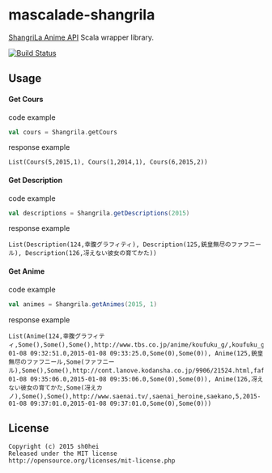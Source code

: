# mascalade-shangrila
[ShangriLa Anime API](http://api.moemoe.tokyo/) Scala wrapper library.

[![Build Status](https://travis-ci.org/sh0hei/mascalade-shangrila.svg)](https://travis-ci.org/sh0hei/mascalade-shangrila)

## Usage

#### Get Cours

code example
```Scala
val cours = Shangrila.getCours
```
response example
```
List(Cours(5,2015,1), Cours(1,2014,1), Cours(6,2015,2))
```

#### Get Description

code example
```Scala
val descriptions = Shangrila.getDescriptions(2015)
```
response example
```
List(Description(124,幸腹グラフィティ), Description(125,銃皇無尽のファフニール), Description(126,冴えない彼女の育てかた))
```

#### Get Anime

code example
```Scala
val animes = Shangrila.getAnimes(2015, 1)
```
response example
```
List(Anime(124,幸腹グラフィティ,Some(),Some(),Some(),http://www.tbs.co.jp/anime/koufuku_g/,koufuku_g,koufukug,5,2015-01-08 09:32:51.0,2015-01-08 09:33:25.0,Some(0),Some(0)), Anime(125,銃皇無尽のファフニール,Some(ファフニール),Some(),Some(),http://cont.lanove.kodansha.co.jp/9906/21524.html,fafnir_anime,fafnir_anime,5,2015-01-08 09:35:06.0,2015-01-08 09:35:06.0,Some(0),Some(0)), Anime(126,冴えない彼女の育てかた,Some(冴えカノ),Some(),Some(),http://www.saenai.tv/,saenai_heroine,saekano,5,2015-01-08 09:37:01.0,2015-01-08 09:37:01.0,Some(0),Some(0)))
```

## License

```
Copyright (c) 2015 sh0hei
Released under the MIT license
http://opensource.org/licenses/mit-license.php
``````
